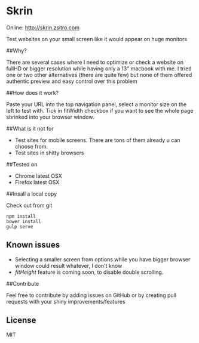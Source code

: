 Skrin
========

Online: http://skrin.zsitro.com

Test websites on your small screen like it would appear on huge monitors

##Why?

There are several cases where I need to optimize or check a website on fullHD or bigger resolution while having only a 13" macbook with me. I tried one or two other alternatives (there are quite few) but none of them offered authentic preview and easy control over this problem

##How does it work?

Paste your URL into the top navigation panel, select a monitor size on the left to test with. Tick in fitWidth checkbox if you want to see the whole page shrinked into your browser window.

##What is it not for

- Test sites for mobile screens. There are tons of them already u can choose from.
- Test sites in shitty browsers

##Tested on

- Chrome latest OSX
- Firefox latest OSX

##Insall a local copy

Check out from git

```git clone git@github.com:zsitro/skrin.git
npm install
bower install
gulp serve
```

## Known issues

- Selecting a smaller screen from options while you have bigger browser window could result whatever, I don't know
- _fitHeight_ feature is coming soon, to disable double scrolling.

##Contribute

Feel free to contribute by adding issues on GitHub or by creating pull requests with your shiny improvements/features


## License

MIT
